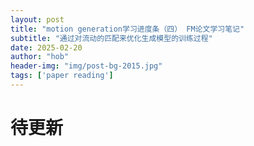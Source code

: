 ```yaml
---
layout: post
title: "motion generation学习进度条（四） FM论文学习笔记"
subtitle: "通过对流动的匹配来优化生成模型的训练过程"
date: 2025-02-20
author: "hob"
header-img: "img/post-bg-2015.jpg"
tags: ['paper reading']
---
```

# 待更新